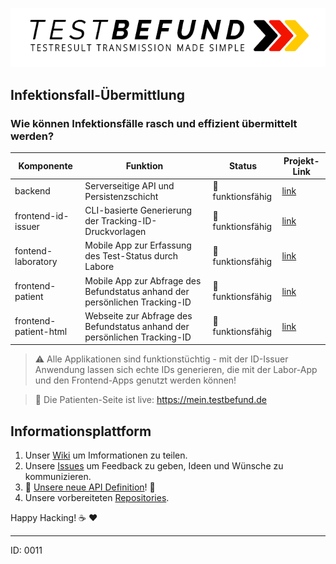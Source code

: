 ![logo](logo.png)

## Infektionsfall-Übermittlung
### Wie können Infektionsfälle rasch und effizient übermittelt werden?

| Komponente | Funktion | Status | Projekt-Link |
|------------|----------|--------|--------------|
| backend | Serverseitige API und Persistenzschicht | :green_heart: funktionsfähig | [link](https://github.com/1-011-c/backend)
| frontend-id-issuer | CLI-basierte Generierung der Tracking-ID-Druckvorlagen | :green_heart: funktionsfähig | [link](https://github.com/1-011-c/frontend-id-issuer)
| fontend-laboratory | Mobile App zur Erfassung des Test-Status durch Labore | :green_heart: funktionsfähig | [link](https://github.com/1-011-c/frontend-laboratory)
| frontend-patient | Mobile App zur Abfrage des Befundstatus anhand der persönlichen Tracking-ID | :green_heart: funktionsfähig | [link](https://github.com/1-011-c/frontend-patient)
| frontend-patient-html | Webseite zur Abfrage des Befundstatus anhand der persönlichen Tracking-ID | :green_heart: funktionsfähig | [link](https://github.com/1-011-c/frontend-patient-html)

> :warning: Alle Applikationen sind funktionstüchtig - mit der ID-Issuer Anwendung lassen sich echte IDs generieren, die mit der Labor-App und den Frontend-Apps genutzt werden können!

> :loudspeaker: Die Patienten-Seite ist live: https://mein.testbefund.de

## Informationsplattform

1. Unser [Wiki][wiki] um Imformationen zu teilen.
2. Unsere [Issues](https://github.com/1-011-c/meta/issues) um Feedback zu geben, Ideen und Wünsche zu kommunizieren.
3. :tada:  [Unsere neue API Definition](https://1-011-c.github.io/meta/index.html)! :tada:
4. Unsere vorbereiteten [Repositories](https://github.com/1-011-c).

Happy Hacking! :coffee: :heart:

---

ID: 0011

[wiki]: https://github.com/1-011-c/meta/wiki
